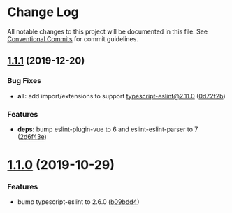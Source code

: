 # Change Log

All notable changes to this project will be documented in this file.
See [Conventional Commits](https://conventionalcommits.org) for commit guidelines.

## [1.1.1](https://github.com/vta-js/eslint-config/compare/v1.1.0...v1.1.1) (2019-12-20)

### Bug Fixes

- **all:** add import/extensions to support typescript-eslint@2.11.0 ([0d72f2b](https://github.com/vta-js/eslint-config/commit/0d72f2b))

### Features

- **deps:** bump eslint-plugin-vue to 6 and eslint-eslint-parser to 7 ([2d6f43e](https://github.com/vta-js/eslint-config/commit/2d6f43e))

# [1.1.0](https://github.com/vta-js/eslint-config/compare/v1.0.3...v1.1.0) (2019-10-29)

### Features

- bump typescript-eslint to 2.6.0 ([b09bdd4](https://github.com/vta-js/eslint-config/commit/b09bdd4))
